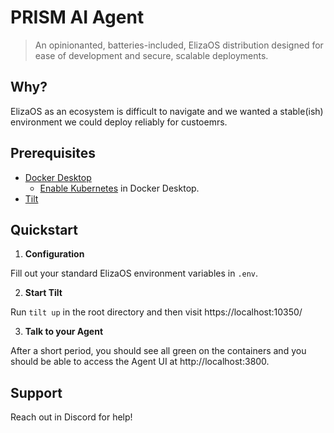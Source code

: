 
# PRISM AI Agent

> An opinionanted, batteries-included, ElizaOS distribution designed for ease of development and secure, scalable deployments.

## Why?
ElizaOS as an ecosystem is difficult to navigate and we wanted a stable(ish) environment we could deploy reliably for custoemrs.

## Prerequisites

* [Docker Desktop](https://www.docker.com/products/docker-desktop/)
  * [Enable Kubernetes](https://docs.docker.com/desktop/features/kubernetes/) in Docker Desktop.
* [Tilt](https://docs.tilt.dev/install.html)

## Quickstart

1. **Configuration** 

  Fill out your standard ElizaOS environment variables in `.env`.

2. **Start Tilt**

  Run `tilt up` in the root directory and then visit https://localhost:10350/

3. **Talk to your Agent**

  After a short period, you should see all green on the containers and you should be able to access the Agent UI at http://localhost:3800.


## Support

Reach out in Discord for help!

